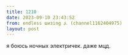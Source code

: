 ```yaml
---
title: 1210
date: 2023-09-10 23:43:52
from: endless шизing ⍼ (channel1162404975)
layout: post
---
```


я боюсь ночных электричек. даже мцд.
